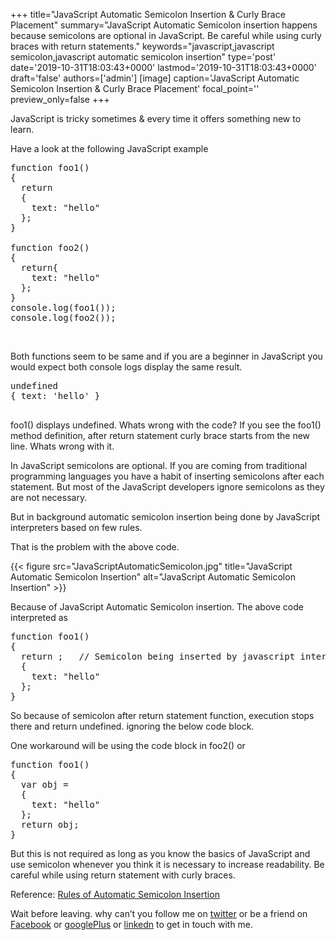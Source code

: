 +++
title="JavaScript Automatic Semicolon Insertion & Curly Brace Placement"
summary="JavaScript Automatic Semicolon insertion happens because semicolons are optional in JavaScript. Be careful while using curly braces with return statements."
keywords="javascript,javascript semicolon,javascript automatic semicolon insertion"
type='post'
date='2019-10-31T18:03:43+0000'
lastmod='2019-10-31T18:03:43+0000'
draft='false'
authors=['admin']
[image]
caption='JavaScript Automatic Semicolon Insertion & Curly Brace Placement'
focal_point=''
preview_only=false
+++

JavaScript is tricky sometimes &amp; every time it offers something new to learn.

Have a look at the following JavaScript example

<pre>function foo1()
{
  return
  {
    text: "hello"
  };
}

function foo2()
{
  return{
    text: "hello"
  };
}
console.log(foo1());
console.log(foo2());</pre>

&nbsp;

Both functions seem&nbsp;to be same and if you are a beginner in JavaScript you would expect both console logs display the same result.

<pre>undefined
{ text: 'hello' }

</pre>

foo1() displays undefined. Whats wrong with the code? If you see&nbsp;the foo1() method definition, after return statement curly brace starts from the new line. Whats wrong with it.

In JavaScript semicolons are optional. If you are coming from traditional programming languages you have a habit of inserting semicolons after each statement. But most of the JavaScript developers ignore semicolons as they are not necessary.

But in background automatic semicolon insertion being done by JavaScript interpreters based on few rules.

That is the problem with the above code.

{{< figure src="JavaScriptAutomaticSemicolon.jpg" title="JavaScript Automatic Semicolon Insertion" alt="JavaScript Automatic Semicolon Insertion" >}}

Because of JavaScript Automatic Semicolon insertion. The above code interpreted as

<pre>function foo1()
{
  return ;   // Semicolon being inserted by javascript interpreters&nbsp;
  {
    text: "hello"
  };
}</pre>

So because of semicolon after return statement function, execution stops there and return undefined. ignoring the below code block.

One workaround will be using the code block in foo2() or

<pre>function foo1() 
{
  var obj =
  {
    text: "hello"
  };
  return obj;
}</pre>

But this is not required as long as you know the basics of JavaScript and use semicolon whenever you think it is necessary to increase readability. Be careful while using return statement with curly braces.

Reference: <a href="https://www.ecma-international.org/ecma-262/5.1/#sec-7.9.1" target="_blank" rel="nofollow noopener">Rules of Automatic Semicolon Insertion</a>

Wait before leaving.
why can’t you follow me on <a href="https://twitter.com/arungudelli" target="_blank">twitter</a> or be a friend on <a href="https://www.facebook.com/gudelliArun" target="_blank">Facebook</a> or <a href="https://plus.google.com/+ArunkumarGudelli" target="_blank">googlePlus</a> or <a href="https://www.linkedin.com/in/arungudelli/" target="_blank">linkedn</a> to get in touch with me.








